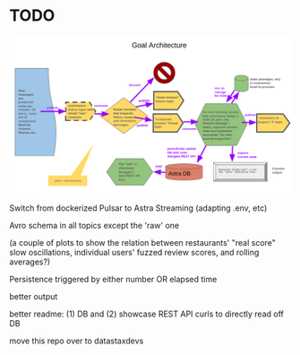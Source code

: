 # TODO

![Goal architecture](images/goal_arch.png)

Switch from dockerized Pulsar to Astra Streaming (adapting .env, etc)

Avro schema in all topics except the 'raw' one

(a couple of plots to show the relation between restaurants' "real score" slow oscillations, individual users' fuzzed review scores, and rolling averages?)

Persistence triggered by either number OR elapsed time

better output

better readme: (1) DB and (2) showcase REST API curls to directly read off DB

move this repo over to datastaxdevs
